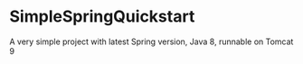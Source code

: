# SimpleSpringQuickstart
A very simple project with latest Spring version, Java 8, runnable on Tomcat 9
